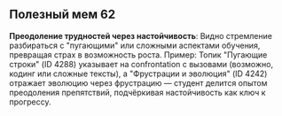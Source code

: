 ## Полезный мем 62

**Преодоление трудностей через настойчивость**: Видно стремление разбираться с "пугающими" или сложными аспектами обучения, превращая страх в возможность роста. Пример: Топик "Пугающие строки" (ID 4288) указывает на confrontation с вызовами (возможно, кодинг или сложные тексты), а "Фрустрации и эволюция" (ID 4242) отражает эволюцию через фрустрацию — студент делится опытом преодоления препятствий, подчёркивая настойчивость как ключ к прогрессу.